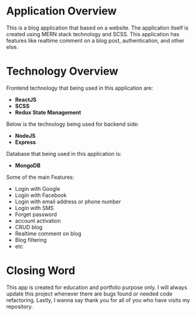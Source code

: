 # Application Overview
This is a blog application that based on a website. The application itself is created using MERN stack technology and SCSS. This application has features like realtime comment on a blog post, authentication, and other else.

# Technology Overview
Frontend technology that being used in this application are:
- **ReactJS**
- **SCSS**
- **Redux State Management**

Below is the technology being used for backend side:
- **NodeJS**
- **Express**

Database that being used in this application is:
- **MongoDB**

Some of the main Features:
- Login with Google
- Login with Facebook
- Login with email address or phone number
- Login with SMS
- Forget password
- account activation
- CRUD blog
- Realtime comment on blog
- Blog filtering
- etc

# Closing Word
This app is created for education and portfolio purpose only. I will always update this project whenever there are bugs found or needed code refactoring. Lastly, I wanna say thank you for all of you who have visits my repository.